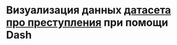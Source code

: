 # Визуализация данных [датасета про преступления](https://www.kaggle.com/datasets/michaelbryantds/crimedata) при помощи Dash
